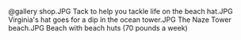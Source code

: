 @gallery
shop.JPG		Tack to help you tackle life on the beach
hat.JPG		Virginia's hat goes for a dip in the ocean
tower.JPG		The Naze Tower
beach.JPG		Beach with beach huts (70 pounds a week)
